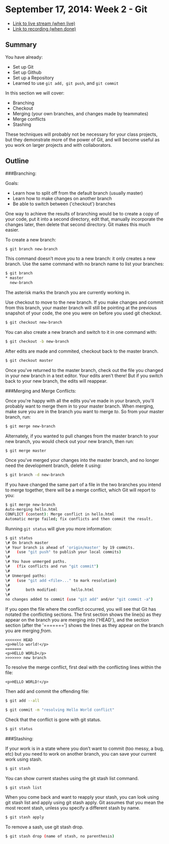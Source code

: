 # September 17, 2014: Week 2 - Git 

* [Link to live stream (when live)]()
* [Link to recording (when done)]()

## Summary
You have already:

- Set up Git
- Set up Github
- Set up a Repository
- Learned to use `git add, git push`, and `git commit`

In this section we will cover:

- Branching
- Checkout
- Merging (your own branches, and changes made by teammates)
- Merge conflicts
- Stashing

These techniques will probably not be necessary for your class projects, but they demonstrate more of the power of Git, and will become useful as you work on larger projects and with collaborators.

## Outline
###Branching:

Goals: 
- Learn how to split off from the default branch (usually master)
- Learn how to make changes on another branch
- Be able to switch between ('checkout') branches 

One way to achieve the results of branching would be to create a copy of your code, put it into a second directory, edit that, manually incorporate the changes later, then delete that second directory. Git makes this much easier.

To create a new branch:

```bash
$ git branch new-branch
```

This command doesn’t move you to a new branch: it only creates a new branch. Use the same command with no branch name to list your branches:

```bash
$ git branch
* master
  new-branch
```

The asterisk marks the branch you are currently working in.

Use checkout to move to the new branch. If you make changes and commit from this branch, your master branch will still be pointing at the previous snapshot of your code, the one you were on before you used git checkout.

```bash
$ git checkout new-branch
```

You can also create a new branch and switch to it in one command with:

```bash
$ git checkout -b new-branch
```

After edits are made and commited, checkout back to the master branch.

```bash
$ git checkout master
```

Once you've returned to the master branch, check out the file you changed in your new branch in a text editor. Your edits aren't there! But if you switch back to your new branch, the edits will reappear. 

###Merging and Merge Conflicts:

Once you're happy with all the edits you've made in your branch, you'll probably want to merge them in to your master branch. When merging, make sure you are in the branch you want to merge *to*. So from your master branch, run:

```bash
$ git merge new-branch
```

Alternately, if you wanted to pull changes from the master branch to your new branch, you would check out your new branch, then run:

```bash
$ git merge master
```

Once you've merged your changes into the master branch, and no longer need the development branch, delete it using:

```bash
$ git branch -d new-branch
```

If you have changed the same part of a file in the two branches you intend to merge together, there will be a merge conflict, which Git will report to you:

```bash
$ git merge new-branch
Auto-merging hello.html
CONFLICT (content): Merge conflict in hello.html
Automatic merge failed; fix conflicts and then commit the result.
```

Running `git status` will give you more information:

```bash
$ git status
\# On branch master
\# Your branch is ahead of 'origin/master' by 19 commits.
\#   (use "git push" to publish your local commits)
\#
\# You have unmerged paths.
\#   (fix conflicts and run "git commit")
\#
\# Unmerged paths:
\#   (use "git add <file>..." to mark resolution)
\#
\#       both modified:      hello.html
\#
no changes added to commit (use "git add" and/or "git commit -a")
```

If you open the file where the conflict occurred, you will see that Git has notated the conflicting sections. The first section shows the line(s) as they appear on the branch you are merging *into* ('HEAD'), and the section section (after the '=======') shows the lines as they appear on the branch you are merging *from*.

```
<<<<<<< HEAD
<p>Hello world!</p>
=======
<p>HELLO WORLD</p>
>>>>>>> new branch
```

To resolve the merge conflict, first deal with the conflicting lines within the file:

```
<p>HELLO WORLD!</p>
```

Then add and commit the offending file:

```bash
$ git add --all

$ git commit -m "resolving Hello World conflict"
```

Check that the conflict is gone with git status.
```bash
$ git status
```

###Stashing:

If your work is in a state where you don’t want to commit (too messy, a bug, etc) but you need to work on another branch, you can save your current work using stash.

```bash
$ git stash
```

You can show current stashes using the git stash list command.

```bash
$ git stash list
```

When you come back and want to reapply your stash, you can look using git stash list and apply using git stash apply. Git assumes that you mean the most recent stash, unless you specify a different stash by name.

```bash
$ git stash apply
```

To remove a sash, use git stash drop.

```bash
$ git stash drop (name of stash, no parenthesis)
```

